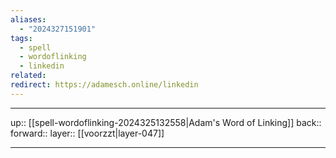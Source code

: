 ```yaml
---
aliases:
  - "2024327151901"
tags:
  - spell
  - wordoflinking
  - linkedin
related: 
redirect: https://adamesch.online/linkedin
---
```




***

up:: [[spell-wordoflinking-2024325132558|Adam's Word of Linking]]
back:: 
forward:: 
layer:: [[voorzzt|layer-047]]

***

